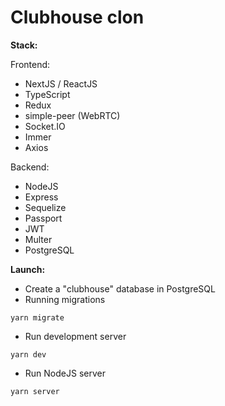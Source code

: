 # Clubhouse clon

**Stack:**

Frontend:
- NextJS / ReactJS
- TypeScript
- Redux
- simple-peer (WebRTC)
- Socket.IO
- Immer
- Axios

Backend:
- NodeJS
- Express
- Sequelize
- Passport
- JWT
- Multer
- PostgreSQL

**Launch:**

- Create a "clubhouse" database in PostgreSQL
- Running migrations
```
yarn migrate
```
- Run development server
```
yarn dev
```
- Run NodeJS server
```
yarn server
```
